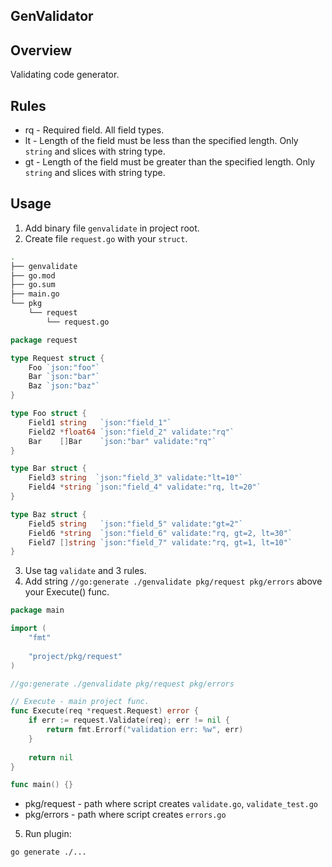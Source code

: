 ## GenValidator

## Overview

Validating code generator.

## Rules

- rq - Required field. All field types.
- lt - Length of the field must be less than the specified length. Only `string` and slices with string type.
- gt - Length of the field must be greater than the specified length. Only `string` and slices with string type.

## Usage

1. Add binary file `genvalidate` in project root.
2. Create file `request.go` with your `struct`.

```bash
.
├── genvalidate
├── go.mod
├── go.sum
├── main.go
└── pkg
    └── request
        └── request.go
```

```go
package request

type Request struct {
    Foo `json:"foo"`
    Bar `json:"bar"`
    Baz `json:"baz"`
}

type Foo struct {
    Field1 string   `json:"field_1"`
    Field2 *float64 `json:"field_2" validate:"rq"`
    Bar    []Bar    `json:"bar" validate:"rq"`
}

type Bar struct {
    Field3 string  `json:"field_3" validate:"lt=10"`
    Field4 *string `json:"field_4" validate:"rq, lt=20"`
}

type Baz struct {
    Field5 string   `json:"field_5" validate:"gt=2"`
    Field6 *string  `json:"field_6" validate:"rq, gt=2, lt=30"`
    Field7 []string `json:"field_7" validate:"rq, gt=1, lt=10"`
}
```

3. Use tag `validate` and 3 rules.
4. Add string `//go:generate ./genvalidate pkg/request pkg/errors` above your Execute() func.

```go
package main

import (
	"fmt"
	
	"project/pkg/request"
)

//go:generate ./genvalidate pkg/request pkg/errors

// Execute - main project func.
func Execute(req *request.Request) error {
    if err := request.Validate(req); err != nil {
        return fmt.Errorf("validation err: %w", err)
    }
    
    return nil
}

func main() {}

```

- pkg/request - path where script creates `validate.go`, `validate_test.go`
- pkg/errors - path where script creates `errors.go`

5. Run plugin:

```bash
go generate ./...
```